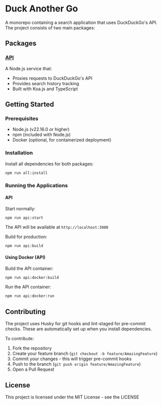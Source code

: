 # Duck Another Go

A monorepo containing a search application that uses DuckDuckGo's API. The project consists of two main packages:

## Packages

### [API](packages/api/README.md) 
A Node.js service that:
- Proxies requests to DuckDuckGo's API
- Provides search history tracking
- Built with Koa.js and TypeScript

## Getting Started

### Prerequisites

- Node.js (v22.16.0 or higher)
- npm (included with Node.js)
- Docker (optional, for containerized deployment)

### Installation

Install all dependencies for both packages:

```bash
npm run all:install
```

### Running the Applications
#### API
Start normally:
```bash
npm run api:start
```
The API will be available at `http://localhost:3000`

Build for production:
```bash
npm run api:build
```

#### Using Docker (API)
Build the API container:
```bash
npm run api:docker:build
```

Run the API container:
```bash
npm run api:docker:run
```

## Contributing

The project uses Husky for git hooks and lint-staged for pre-commit checks. These are automatically set up when you install dependencies.

To contribute:

1. Fork the repository
2. Create your feature branch (`git checkout -b feature/AmazingFeature`)
3. Commit your changes - this will trigger pre-commit hooks
4. Push to the branch (`git push origin feature/AmazingFeature`)
5. Open a Pull Request

## License

This project is licensed under the MIT License - see the LICENSE